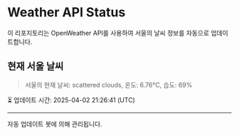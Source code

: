
# Weather API Status

이 리포지토리는 OpenWeather API를 사용하여 서울의 날씨 정보를 자동으로 업데이트합니다.

## 현재 서울 날씨
> 서울의 현재 날씨: scattered clouds, 온도: 6.76°C, 습도: 69%

⏳ 업데이트 시간: 2025-04-02 21:26:41 (UTC)

---
자동 업데이트 봇에 의해 관리됩니다.
